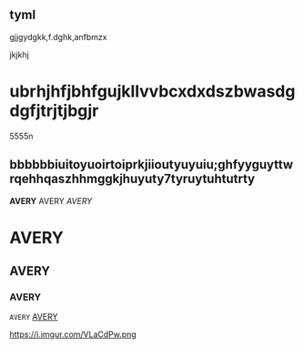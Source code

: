 ## tyml
gjjgydgkk,f.dghk,anfbmzx


jkjkhj
# ubrhjhfjbhfgujkllvvbcxdxdszbwasdgdgfjtrjtjbgjr

5555n
## bbbbbbiuitoyuoirtoiprkjiioutyuyuiu;ghfyyguyttwrqehhqaszhhmggkjhuyuty7tyruytuhtutrty


**AVERY**
AVERY
*AVERY*
# AVERY
## AVERY
### AVERY
`AVERY`
[AVERY](https://i.imgur.com/VLaCdPw.png)

https://i.imgur.com/VLaCdPw.png
